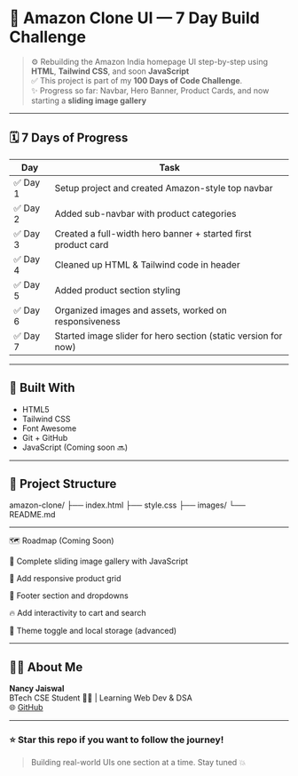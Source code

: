 # 🛒 Amazon Clone UI — 7 Day Build Challenge

> ⚙️ Rebuilding the Amazon India homepage UI step-by-step using **HTML**, **Tailwind CSS**, and soon **JavaScript**  
> ✅ This project is part of my **100 Days of Code Challenge**.  
> ✨ Progress so far: Navbar, Hero Banner, Product Cards, and now starting a **sliding image gallery**

---

## 🗓️ 7 Days of Progress

| Day | Task |
|-----|------|
| ✅ Day 1 | Setup project and created Amazon-style top navbar |
| ✅ Day 2 | Added sub-navbar with product categories |
| ✅ Day 3 | Created a full-width hero banner + started first product card |
| ✅ Day 4 | Cleaned up HTML & Tailwind code in header |
| ✅ Day 5 | Added product section styling |
| ✅ Day 6 | Organized images and assets, worked on responsiveness |
| ✅ Day 7 | Started image slider for hero section (static version for now) |

---

## 🧰 Built With

- HTML5  
- Tailwind CSS  
- Font Awesome  
- Git + GitHub  
- JavaScript (Coming soon 🔜)
  

---

## 📁 Project Structure



amazon-clone/
├── index.html
├── style.css
├── images/
└── README.md

---

🗺️ Roadmap (Coming Soon)

🔄 Complete sliding image gallery with JavaScript

🛒 Add responsive product grid

🧾 Footer section and dropdowns

🔥 Add interactivity to cart and search

🌙 Theme toggle and local storage (advanced)


---

## 🙋‍♀️ About Me

**Nancy Jaiswal**  
BTech CSE Student 👩‍💻 | Learning Web Dev & DSA  
🌐 [GitHub](https://github.com/nancy-jaiswal19)

---

### ⭐ Star this repo if you want to follow the journey!

> Building real-world UIs one section at a time. Stay tuned 💥
